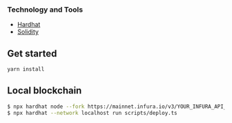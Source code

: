 ### Technology and Tools

- [Hardhat](https://hardhat.org/)
- [Solidity](https://soliditylang.org/)

## Get started

```sh
yarn install
```

## Local blockchain

```sh
$ npx hardhat node --fork https://mainnet.infura.io/v3/YOUR_INFURA_API_KEY
$ npx hardhat --network localhost run scripts/deploy.ts
```
